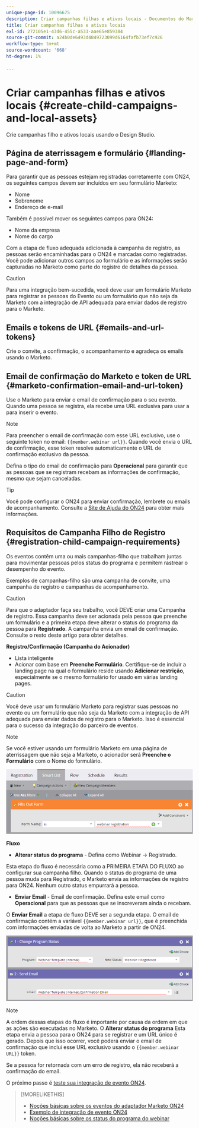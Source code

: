```yaml
---
unique-page-id: 10096675
description: Criar campanhas filhas e ativos locais - Documentos do Marketo - Documentação do produto
title: Criar campanhas filhas e ativos locais
exl-id: 272105e1-43d6-455c-a533-aae65e859384
source-git-commit: a24b0de6493d4849723099d6164fafb73ef7c926
workflow-type: tm+mt
source-wordcount: '668'
ht-degree: 1%

---
```


# Criar campanhas filhas e ativos locais {#create-child-campaigns-and-local-assets}

Crie campanhas filho e ativos locais usando o Design Studio.

## Página de aterrissagem e formulário {#landing-page-and-form}

Para garantir que as pessoas estejam registradas corretamente com ON24, os seguintes campos devem ser incluídos em seu formulário Marketo:

* Nome
* Sobrenome
* Endereço de e-mail

Também é possível mover os seguintes campos para ON24:

* Nome da empresa
* Nome do cargo

Com a etapa de fluxo adequada adicionada à campanha de registro, as pessoas serão encaminhadas para o ON24 e marcadas como registradas. Você pode adicionar outros campos ao formulário e as informações serão capturadas no Marketo como parte do registro de detalhes da pessoa.

>[!CAUTION]
>
>Para uma integração bem-sucedida, você deve usar um formulário Marketo para registrar as pessoas do Evento ou um formulário que não seja da Marketo com a integração de API adequada para enviar dados de registro para o Marketo.

## Emails e tokens de URL {#emails-and-url-tokens}

Crie o convite, a confirmação, o acompanhamento e agradeça os emails usando o Marketo.

## Email de confirmação do Marketo e token de URL {#marketo-confirmation-email-and-url-token}

Use o Marketo para enviar o email de confirmação para o seu evento. Quando uma pessoa se registra, ela recebe uma URL exclusiva para usar a para inserir o evento.

>[!NOTE]
>
>Para preencher o email de confirmação com esse URL exclusivo, use o seguinte token no email: `{{member.webinar url}}`. Quando você envia o URL de confirmação, esse token resolve automaticamente o URL de confirmação exclusivo da pessoa.
>
>Defina o tipo do email de confirmação para **Operacional** para garantir que as pessoas que se registram recebam as informações de confirmação, mesmo que sejam canceladas.

>[!TIP]
>
>Você pode configurar o ON24 para enviar confirmação, lembrete ou emails de acompanhamento. Consulte a [Site de Ajuda do ON24](https://www.on24.com/live-webcast-elite/) para obter mais informações.

## Requisitos de Campanha Filho de Registro {#registration-child-campaign-requirements}

Os eventos contêm uma ou mais campanhas-filho que trabalham juntas para movimentar pessoas pelos status do programa e permitem rastrear o desempenho do evento.

Exemplos de campanhas-filho são uma campanha de convite, uma campanha de registro e campanhas de acompanhamento.

>[!CAUTION]
>
>Para que o adaptador faça seu trabalho, você DEVE criar uma Campanha de registro. Essa campanha deve ser acionada pela pessoa que preenche um formulário e a primeira etapa deve alterar o status do programa da pessoa para **Registrado**. A campanha envia um email de confirmação. Consulte o resto deste artigo para obter detalhes.

**Registro/Confirmação (Campanha do Acionador)**

* Lista inteligente
* Acionar com base em **Preenche Formulário**. Certifique-se de incluir a landing page na qual o formulário reside usando **Adicionar restrição**, especialmente se o mesmo formulário for usado em várias landing pages.

>[!CAUTION]
>
>Você deve usar um formulário Marketo para registrar suas pessoas no evento ou um formulário que não seja da Marketo com a integração de API adequada para enviar dados de registro para o Marketo. Isso é essencial para o sucesso da integração do parceiro de eventos.

>[!NOTE]
>
>Se você estiver usando um formulário Marketo em uma página de aterrissagem que não seja a Marketo, o acionador será **Preenche o Formulário** com o Nome do formulário.

![](assets/image2015-12-22-15-3a20-3a51.png)

**Fluxo**

* **Alterar status do programa** - Defina como Webinar -> Registrado.

Esta etapa do fluxo é necessária como a PRIMEIRA ETAPA DO FLUXO ao configurar sua campanha filho. Quando o status do programa de uma pessoa muda para Registrado, o Marketo envia as informações de registro para ON24. Nenhum outro status empurrará a pessoa.

* **Enviar Email** - Email de confirmação. Defina este email como **Operacional** para que as pessoas que se inscreveram ainda o recebam.

O **Enviar Email** a etapa de fluxo DEVE ser a segunda etapa. O email de confirmação contém a variável `{{member.webinar url}}`, que é preenchida com informações enviadas de volta ao Marketo a partir de ON24.

![](assets/image2015-12-22-15-3a29-3a50.png)

>[!NOTE]
>
>A ordem dessas etapas do fluxo é importante por causa da ordem em que as ações são executadas no Marketo. O **Alterar status do programa** Esta etapa envia a pessoa para o ON24 para se registrar e um URL único é gerado. Depois que isso ocorrer, você poderá enviar o email de confirmação que inclui esse URL exclusivo usando o `{{member.webinar URL}}` token.
>
>Se a pessoa for retornada com um erro de registro, ela não receberá a confirmação do email.

O próximo passo é [teste sua integração de evento ON24](/help/marketo/product-docs/demand-generation/events/create-an-event/create-an-event-with-the-marketo-on24-adapter/test-your-on24-event-integration.md).

>[!MORELIKETHIS]
>
>* [Noções básicas sobre os eventos do adaptador Marketo ON24](/help/marketo/product-docs/demand-generation/events/create-an-event/create-an-event-with-the-marketo-on24-adapter/understanding-marketo-on24-adapter-events.md)
>* [Exemplo de integração de evento ON24](/help/marketo/product-docs/demand-generation/events/create-an-event/create-an-event-with-the-marketo-on24-adapter/example-on24-event-integration.md)
>* [Noções básicas sobre os status do programa do webinar](/help/marketo/product-docs/demand-generation/events/create-an-event/create-an-event-with-the-marketo-on24-adapter/understanding-webinar-program-statuses.md)

